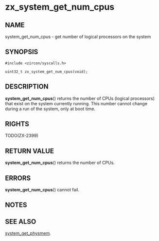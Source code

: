 # zx_system_get_num_cpus

## NAME

system_get_num_cpus - get number of logical processors on the system

## SYNOPSIS

```
#include <zircon/syscalls.h>

uint32_t zx_system_get_num_cpus(void);
```

## DESCRIPTION

**system_get_num_cpus**() returns the number of CPUs (logical processors)
that exist on the system currently running.  This number cannot change
during a run of the system, only at boot time.

## RIGHTS

<!-- Updated by scripts/update-docs-from-abigen, do not edit this section manually. -->

TODO(ZX-2399)

## RETURN VALUE

**system_get_num_cpus**() returns the number of CPUs.

## ERRORS

**system_get_num_cpus**() cannot fail.

## NOTES

## SEE ALSO
[system_get_physmem](system_get_physmem.md).
